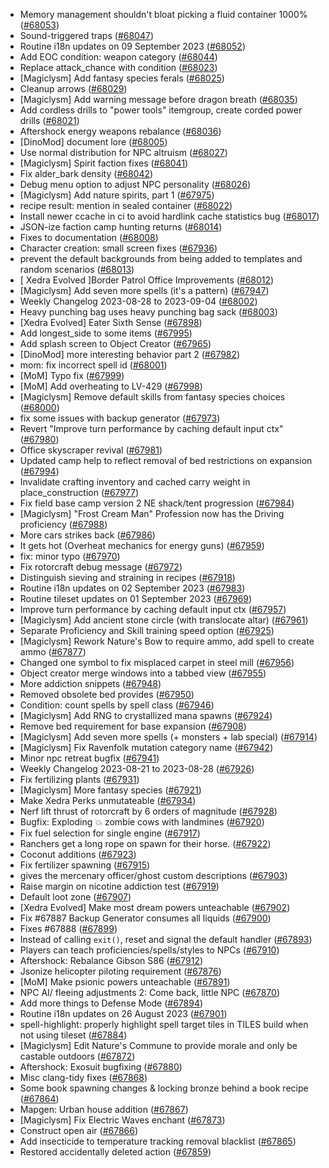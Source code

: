 * Memory management shouldn't bloat picking a fluid container 1000% ([#68053](https://github.com/CleverRaven/Cataclysm-DDA/pull/68053))
* Sound-triggered traps ([#68047](https://github.com/CleverRaven/Cataclysm-DDA/pull/68047))
* Routine i18n updates on 09 September 2023 ([#68052](https://github.com/CleverRaven/Cataclysm-DDA/pull/68052))
* Add EOC condition: weapon category  ([#68044](https://github.com/CleverRaven/Cataclysm-DDA/pull/68044))
* Replace attack_chance with condition ([#68023](https://github.com/CleverRaven/Cataclysm-DDA/pull/68023))
* [Magiclysm] Add fantasy species ferals ([#68025](https://github.com/CleverRaven/Cataclysm-DDA/pull/68025))
* Cleanup arrows ([#68029](https://github.com/CleverRaven/Cataclysm-DDA/pull/68029))
* [Magiclysm] Add warning message before dragon breath ([#68035](https://github.com/CleverRaven/Cataclysm-DDA/pull/68035))
* Add cordless drills to "power tools" itemgroup, create corded power drills ([#68021](https://github.com/CleverRaven/Cataclysm-DDA/pull/68021))
* Aftershock energy weapons rebalance ([#68036](https://github.com/CleverRaven/Cataclysm-DDA/pull/68036))
* [DinoMod] document lore ([#68005](https://github.com/CleverRaven/Cataclysm-DDA/pull/68005))
* Use normal distribution for NPC altruism ([#68027](https://github.com/CleverRaven/Cataclysm-DDA/pull/68027))
* [Magiclysm] Spirit faction fixes ([#68041](https://github.com/CleverRaven/Cataclysm-DDA/pull/68041))
* Fix alder_bark density ([#68042](https://github.com/CleverRaven/Cataclysm-DDA/pull/68042))
* Debug menu option to adjust NPC personality ([#68026](https://github.com/CleverRaven/Cataclysm-DDA/pull/68026))
* [Magiclysm] Add nature spirits, part 1 ([#67975](https://github.com/CleverRaven/Cataclysm-DDA/pull/67975))
* recipe result: mention in sealed container ([#68022](https://github.com/CleverRaven/Cataclysm-DDA/pull/68022))
* Install newer ccache in ci to avoid hardlink cache statistics bug ([#68017](https://github.com/CleverRaven/Cataclysm-DDA/pull/68017))
* JSON-ize faction camp hunting returns ([#68014](https://github.com/CleverRaven/Cataclysm-DDA/pull/68014))
* Fixes to documentation ([#68008](https://github.com/CleverRaven/Cataclysm-DDA/pull/68008))
* Character creation: small screen fixes ([#67936](https://github.com/CleverRaven/Cataclysm-DDA/pull/67936))
* prevent the default backgrounds from being added to templates and random scenarios ([#68013](https://github.com/CleverRaven/Cataclysm-DDA/pull/68013))
* [ Xedra Evolved ]Border Patrol Office Improvements ([#68012](https://github.com/CleverRaven/Cataclysm-DDA/pull/68012))
* [Magiclysm] Add seven more spells (it's a pattern) ([#67947](https://github.com/CleverRaven/Cataclysm-DDA/pull/67947))
* Weekly Changelog 2023-08-28 to 2023-09-04 ([#68002](https://github.com/CleverRaven/Cataclysm-DDA/pull/68002))
* Heavy punching bag uses heavy punching bag sack ([#68003](https://github.com/CleverRaven/Cataclysm-DDA/pull/68003))
* [Xedra Evolved] Eater Sixth Sense ([#67898](https://github.com/CleverRaven/Cataclysm-DDA/pull/67898))
* Add longest_side to some items ([#67995](https://github.com/CleverRaven/Cataclysm-DDA/pull/67995))
* Add splash screen to Object Creator ([#67965](https://github.com/CleverRaven/Cataclysm-DDA/pull/67965))
* [DinoMod] more interesting behavior part 2 ([#67982](https://github.com/CleverRaven/Cataclysm-DDA/pull/67982))
* mom: fix incorrect spell id ([#68001](https://github.com/CleverRaven/Cataclysm-DDA/pull/68001))
* [MoM] Typo fix ([#67999](https://github.com/CleverRaven/Cataclysm-DDA/pull/67999))
* [MoM] Add overheating to LV-429 ([#67998](https://github.com/CleverRaven/Cataclysm-DDA/pull/67998))
* [Magiclysm] Remove default skills from fantasy species choices ([#68000](https://github.com/CleverRaven/Cataclysm-DDA/pull/68000))
* fix some issues with backup generator ([#67973](https://github.com/CleverRaven/Cataclysm-DDA/pull/67973))
* Revert "Improve turn performance by caching default input ctx" ([#67980](https://github.com/CleverRaven/Cataclysm-DDA/pull/67980))
* Office skyscraper revival ([#67981](https://github.com/CleverRaven/Cataclysm-DDA/pull/67981))
* Updated camp help to reflect removal of bed restrictions on expansion ([#67994](https://github.com/CleverRaven/Cataclysm-DDA/pull/67994))
* Invalidate crafting inventory and cached carry weight in place_construction ([#67977](https://github.com/CleverRaven/Cataclysm-DDA/pull/67977))
* Fix field base camp version 2 NE shack/tent progression ([#67984](https://github.com/CleverRaven/Cataclysm-DDA/pull/67984))
* [Magiclysm] "Frost Cream Man" Profession now has the Driving proficiency ([#67988](https://github.com/CleverRaven/Cataclysm-DDA/pull/67988))
* More cars strikes back ([#67986](https://github.com/CleverRaven/Cataclysm-DDA/pull/67986))
* It gets hot (Overheat mechanics for energy guns) ([#67959](https://github.com/CleverRaven/Cataclysm-DDA/pull/67959))
* fix: minor typo ([#67970](https://github.com/CleverRaven/Cataclysm-DDA/pull/67970))
* Fix rotorcraft debug message ([#67972](https://github.com/CleverRaven/Cataclysm-DDA/pull/67972))
* Distinguish sieving and straining in recipes ([#67918](https://github.com/CleverRaven/Cataclysm-DDA/pull/67918))
* Routine i18n updates on 02 September 2023 ([#67983](https://github.com/CleverRaven/Cataclysm-DDA/pull/67983))
* Routine tileset updates on 01 September 2023 ([#67969](https://github.com/CleverRaven/Cataclysm-DDA/pull/67969))
* Improve turn performance by caching default input ctx ([#67957](https://github.com/CleverRaven/Cataclysm-DDA/pull/67957))
* [Magiclysm] Add ancient stone circle (with translocate altar) ([#67961](https://github.com/CleverRaven/Cataclysm-DDA/pull/67961))
* Separate Proficiency and Skill training speed option ([#67925](https://github.com/CleverRaven/Cataclysm-DDA/pull/67925))
* [Magiclysm] Rework Nature's Bow to require ammo, add spell to create ammo ([#67877](https://github.com/CleverRaven/Cataclysm-DDA/pull/67877))
* Changed one symbol to fix misplaced carpet in steel mill ([#67956](https://github.com/CleverRaven/Cataclysm-DDA/pull/67956))
* Object creator merge windows into a tabbed view ([#67955](https://github.com/CleverRaven/Cataclysm-DDA/pull/67955))
* More addiction snippets ([#67948](https://github.com/CleverRaven/Cataclysm-DDA/pull/67948))
* Removed obsolete bed provides ([#67950](https://github.com/CleverRaven/Cataclysm-DDA/pull/67950))
* Condition: count spells by spell class ([#67946](https://github.com/CleverRaven/Cataclysm-DDA/pull/67946))
* [Magiclysm] Add RNG to crystallized mana spawns ([#67924](https://github.com/CleverRaven/Cataclysm-DDA/pull/67924))
* Remove bed requirement for base expansion ([#67908](https://github.com/CleverRaven/Cataclysm-DDA/pull/67908))
* [Magiclysm] Add seven more spells (+ monsters + lab special) ([#67914](https://github.com/CleverRaven/Cataclysm-DDA/pull/67914))
* [Magiclysm] Fix Ravenfolk mutation category name ([#67942](https://github.com/CleverRaven/Cataclysm-DDA/pull/67942))
* Minor npc retreat bugfix ([#67941](https://github.com/CleverRaven/Cataclysm-DDA/pull/67941))
* Weekly Changelog 2023-08-21 to 2023-08-28 ([#67926](https://github.com/CleverRaven/Cataclysm-DDA/pull/67926))
* Fix fertilizing plants ([#67931](https://github.com/CleverRaven/Cataclysm-DDA/pull/67931))
* [Magiclysm] More fantasy species ([#67921](https://github.com/CleverRaven/Cataclysm-DDA/pull/67921))
* Make Xedra Perks unmutateable ([#67934](https://github.com/CleverRaven/Cataclysm-DDA/pull/67934))
* Nerf lift thrust of rotorcraft by 6 orders of magnitude ([#67928](https://github.com/CleverRaven/Cataclysm-DDA/pull/67928))
* Bugfix: Exploding 💥 zombie cows with landmines ([#67920](https://github.com/CleverRaven/Cataclysm-DDA/pull/67920))
* Fix fuel selection for single engine ([#67917](https://github.com/CleverRaven/Cataclysm-DDA/pull/67917))
* Ranchers get a long rope on spawn for their horse. ([#67922](https://github.com/CleverRaven/Cataclysm-DDA/pull/67922))
* Coconut additions ([#67923](https://github.com/CleverRaven/Cataclysm-DDA/pull/67923))
* Fix fertilizer spawning ([#67915](https://github.com/CleverRaven/Cataclysm-DDA/pull/67915))
* gives the mercenary officer/ghost custom descriptions ([#67903](https://github.com/CleverRaven/Cataclysm-DDA/pull/67903))
* Raise margin on nicotine addiction test ([#67919](https://github.com/CleverRaven/Cataclysm-DDA/pull/67919))
* Default loot zone ([#67907](https://github.com/CleverRaven/Cataclysm-DDA/pull/67907))
* [Xedra Evolved] Make most dream powers unteachable ([#67902](https://github.com/CleverRaven/Cataclysm-DDA/pull/67902))
* Fix #67887   Backup Generator consumes all liquids ([#67900](https://github.com/CleverRaven/Cataclysm-DDA/pull/67900))
* Fixes #67888 ([#67899](https://github.com/CleverRaven/Cataclysm-DDA/pull/67899))
* Instead of calling `exit()`, reset and signal the default handler ([#67893](https://github.com/CleverRaven/Cataclysm-DDA/pull/67893))
* Players can teach proficiencies/spells/styles to NPCs ([#67910](https://github.com/CleverRaven/Cataclysm-DDA/pull/67910))
* Aftershock: Rebalance Gibson  S86 ([#67912](https://github.com/CleverRaven/Cataclysm-DDA/pull/67912))
* Jsonize helicopter piloting requirement ([#67876](https://github.com/CleverRaven/Cataclysm-DDA/pull/67876))
* [MoM] Make psionic powers unteachable ([#67891](https://github.com/CleverRaven/Cataclysm-DDA/pull/67891))
* NPC AI/ fleeing adjustments 2: Come back, little NPC ([#67870](https://github.com/CleverRaven/Cataclysm-DDA/pull/67870))
* Add more things to Defense Mode ([#67894](https://github.com/CleverRaven/Cataclysm-DDA/pull/67894))
* Routine i18n updates on 26 August 2023 ([#67901](https://github.com/CleverRaven/Cataclysm-DDA/pull/67901))
* spell-highlight: properly highlight spell target tiles in TILES build when not using tileset ([#67884](https://github.com/CleverRaven/Cataclysm-DDA/pull/67884))
* [Magiclysm] Edit Nature's Commune to provide morale and only be castable outdoors ([#67872](https://github.com/CleverRaven/Cataclysm-DDA/pull/67872))
* Aftershock: Exosuit bugfixing ([#67880](https://github.com/CleverRaven/Cataclysm-DDA/pull/67880))
* Misc clang-tidy fixes ([#67868](https://github.com/CleverRaven/Cataclysm-DDA/pull/67868))
* Some book spawning changes & locking bronze behind a book recipe ([#67864](https://github.com/CleverRaven/Cataclysm-DDA/pull/67864))
* Mapgen: Urban house addition ([#67867](https://github.com/CleverRaven/Cataclysm-DDA/pull/67867))
* [Magiclysm] Fix Electric Waves enchant ([#67873](https://github.com/CleverRaven/Cataclysm-DDA/pull/67873))
* Construct open air ([#67866](https://github.com/CleverRaven/Cataclysm-DDA/pull/67866))
* Add insecticide to temperature tracking removal blacklist ([#67865](https://github.com/CleverRaven/Cataclysm-DDA/pull/67865))
* Restored accidentally deleted action ([#67859](https://github.com/CleverRaven/Cataclysm-DDA/pull/67859))
